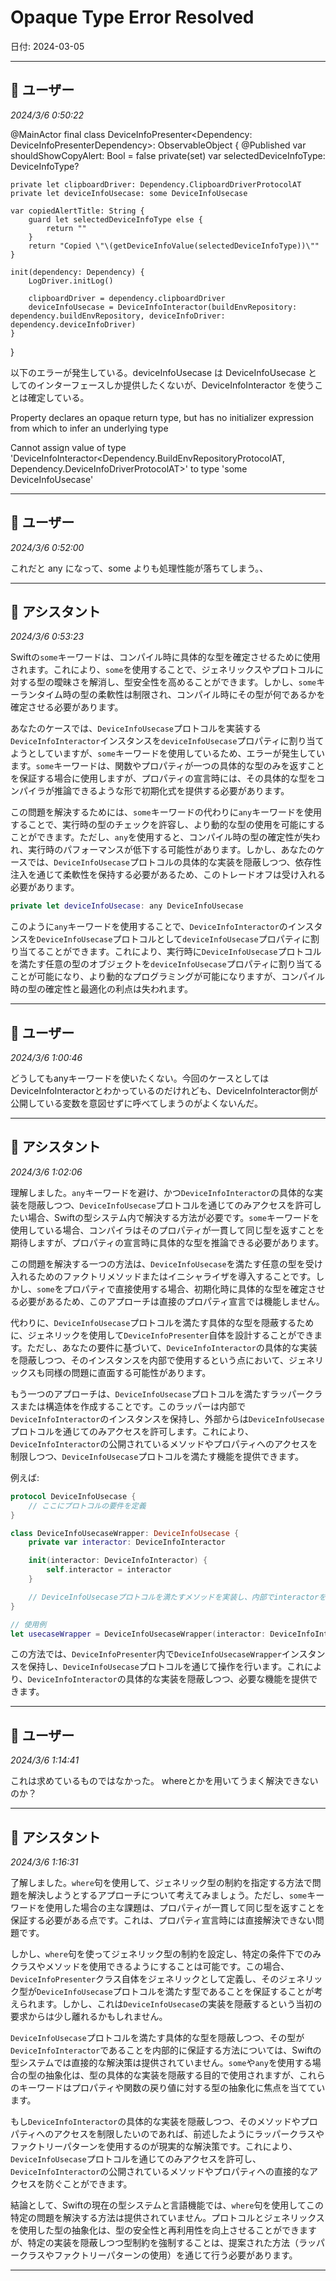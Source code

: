 # Opaque Type Error Resolved

日付: 2024-03-05

---

## 👤 ユーザー
*2024/3/6 0:50:22*

@MainActor
final class DeviceInfoPresenter&lt;Dependency: DeviceInfoPresenterDependency&gt;: ObservableObject {
    @Published var shouldShowCopyAlert: Bool = false
    private(set) var selectedDeviceInfoType: DeviceInfoType?

    private let clipboardDriver: Dependency.ClipboardDriverProtocolAT
    private let deviceInfoUsecase: some DeviceInfoUsecase

    var copiedAlertTitle: String {
        guard let selectedDeviceInfoType else {
            return ""
        }
        return "Copied \"\(getDeviceInfoValue(selectedDeviceInfoType))\""
    }

    init(dependency: Dependency) {
        LogDriver.initLog()

        clipboardDriver = dependency.clipboardDriver
        deviceInfoUsecase = DeviceInfoInteractor(buildEnvRepository: dependency.buildEnvRepository, deviceInfoDriver: dependency.deviceInfoDriver)
    }
}

以下のエラーが発生している。deviceInfoUsecase は DeviceInfoUsecase としてのインターフェースしか提供したくないが、DeviceInfoInteractor を使うことは確定している。

Property declares an opaque return type, but has no initializer expression from which to infer an underlying type

Cannot assign value of type 'DeviceInfoInteractor&lt;Dependency.BuildEnvRepositoryProtocolAT, Dependency.DeviceInfoDriverProtocolAT&gt;' to type 'some DeviceInfoUsecase'

---

## 👤 ユーザー
*2024/3/6 0:52:00*

これだと any になって、some よりも処理性能が落ちてしまう。、

---

## 🤖 アシスタント
*2024/3/6 0:53:23*

Swiftの`some`キーワードは、コンパイル時に具体的な型を確定させるために使用されます。これにより、`some`を使用することで、ジェネリックスやプロトコルに対する型の曖昧さを解消し、型安全性を高めることができます。しかし、`some`キーランタイム時の型の柔軟性は制限され、コンパイル時にその型が何であるかを確定させる必要があります。

あなたのケースでは、`DeviceInfoUsecase`プロトコルを実装する`DeviceInfoInteractor`インスタンスを`deviceInfoUsecase`プロパティに割り当てようとしていますが、`some`キーワードを使用しているため、エラーが発生しています。`some`キーワードは、関数やプロパティが一つの具体的な型のみを返すことを保証する場合に使用しますが、プロパティの宣言時には、その具体的な型をコンパイラが推論できるような形で初期化式を提供する必要があります。

この問題を解決するためには、`some`キーワードの代わりに`any`キーワードを使用することで、実行時の型のチェックを許容し、より動的な型の使用を可能にすることができます。ただし、`any`を使用すると、コンパイル時の型の確定性が失われ、実行時のパフォーマンスが低下する可能性があります。しかし、あなたのケースでは、`DeviceInfoUsecase`プロトコルの具体的な実装を隠蔽しつつ、依存性注入を通じて柔軟性を保持する必要があるため、このトレードオフは受け入れる必要があります。

```swift
private let deviceInfoUsecase: any DeviceInfoUsecase
```

このように`any`キーワードを使用することで、`DeviceInfoInteractor`のインスタンスを`DeviceInfoUsecase`プロトコルとして`deviceInfoUsecase`プロパティに割り当てることができます。これにより、実行時に`DeviceInfoUsecase`プロトコルを満たす任意の型のオブジェクトを`deviceInfoUsecase`プロパティに割り当てることが可能になり、より動的なプログラミングが可能になりますが、コンパイル時の型の確定性と最適化の利点は失われます。

---

## 👤 ユーザー
*2024/3/6 1:00:46*

どうしてもanyキーワードを使いたくない。今回のケースとしてはDeviceInfoInteractorとわかっているのだけれども、DeviceInfoInteractor側が公開している変数を意図せずに呼べてしまうのがよくないんだ。

---

## 🤖 アシスタント
*2024/3/6 1:02:06*

理解しました。`any`キーワードを避け、かつ`DeviceInfoInteractor`の具体的な実装を隠蔽しつつ、`DeviceInfoUsecase`プロトコルを通じてのみアクセスを許可したい場合、Swiftの型システム内で解決する方法が必要です。`some`キーワードを使用している場合、コンパイラはそのプロパティが一貫して同じ型を返すことを期待しますが、プロパティの宣言時に具体的な型を推論できる必要があります。

この問題を解決する一つの方法は、`DeviceInfoUsecase`を満たす任意の型を受け入れるためのファクトリメソッドまたはイニシャライザを導入することです。しかし、`some`をプロパティで直接使用する場合、初期化時に具体的な型を確定させる必要があるため、このアプローチは直接のプロパティ宣言では機能しません。

代わりに、`DeviceInfoUsecase`プロトコルを満たす具体的な型を隠蔽するために、ジェネリックを使用して`DeviceInfoPresenter`自体を設計することができます。ただし、あなたの要件に基づいて、`DeviceInfoInteractor`の具体的な実装を隠蔽しつつ、そのインスタンスを内部で使用するという点において、ジェネリックスも同様の問題に直面する可能性があります。

もう一つのアプローチは、`DeviceInfoUsecase`プロトコルを満たすラッパークラスまたは構造体を作成することです。このラッパーは内部で`DeviceInfoInteractor`のインスタンスを保持し、外部からは`DeviceInfoUsecase`プロトコルを通じてのみアクセスを許可します。これにより、`DeviceInfoInteractor`の公開されているメソッドやプロパティへのアクセスを制限しつつ、`DeviceInfoUsecase`プロトコルを満たす機能を提供できます。

例えば:

```swift
protocol DeviceInfoUsecase {
    // ここにプロトコルの要件を定義
}

class DeviceInfoUsecaseWrapper: DeviceInfoUsecase {
    private var interactor: DeviceInfoInteractor

    init(interactor: DeviceInfoInteractor) {
        self.interactor = interactor
    }

    // DeviceInfoUsecaseプロトコルを満たすメソッドを実装し、内部でinteractorを使用
}

// 使用例
let usecaseWrapper = DeviceInfoUsecaseWrapper(interactor: DeviceInfoInteractor(...))
```

この方法では、`DeviceInfoPresenter`内で`DeviceInfoUsecaseWrapper`インスタンスを保持し、`DeviceInfoUsecase`プロトコルを通じて操作を行います。これにより、`DeviceInfoInteractor`の具体的な実装を隠蔽しつつ、必要な機能を提供できます。

---

## 👤 ユーザー
*2024/3/6 1:14:41*

これは求めているものではなかった。
whereとかを用いてうまく解決できないのか？

---

## 🤖 アシスタント
*2024/3/6 1:16:31*

了解しました。`where`句を使用して、ジェネリック型の制約を指定する方法で問題を解決しようとするアプローチについて考えてみましょう。ただし、`some`キーワードを使用した場合の主な課題は、プロパティが一貫して同じ型を返すことを保証する必要がある点です。これは、プロパティ宣言時には直接解決できない問題です。

しかし、`where`句を使ってジェネリック型の制約を設定し、特定の条件下でのみクラスやメソッドを使用できるようにすることは可能です。この場合、`DeviceInfoPresenter`クラス自体をジェネリックとして定義し、そのジェネリック型が`DeviceInfoUsecase`プロトコルを満たす型であることを保証することが考えられます。しかし、これは`DeviceInfoUsecase`の実装を隠蔽するという当初の要求からは少し離れるかもしれません。

`DeviceInfoUsecase`プロトコルを満たす具体的な型を隠蔽しつつ、その型が`DeviceInfoInteractor`であることを内部的に保証する方法については、Swiftの型システムでは直接的な解決策は提供されていません。`some`や`any`を使用する場合の型の抽象化は、型の具体的な実装を隠蔽する目的で使用されますが、これらのキーワードはプロパティや関数の戻り値に対する型の抽象化に焦点を当てています。

もし`DeviceInfoInteractor`の具体的な実装を隠蔽しつつ、そのメソッドやプロパティへのアクセスを制限したいのであれば、前述したようにラッパークラスやファクトリーパターンを使用するのが現実的な解決策です。これにより、`DeviceInfoUsecase`プロトコルを通じてのみアクセスを許可し、`DeviceInfoInteractor`の公開されているメソッドやプロパティへの直接的なアクセスを防ぐことができます。

結論として、Swiftの現在の型システムと言語機能では、`where`句を使用してこの特定の問題を解決する方法は提供されていません。プロトコルとジェネリックスを使用した型の抽象化は、型の安全性と再利用性を向上させることができますが、特定の実装を隠蔽しつつ型制約を強制することは、提案された方法（ラッパークラスやファクトリーパターンの使用）を通じて行う必要があります。

---

